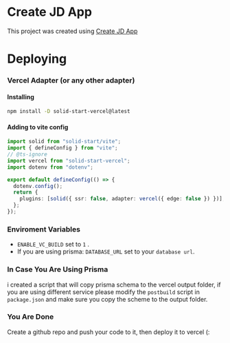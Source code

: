 # Create JD App

This project was created using [Create JD App](https://github.com/OrJDev/create-jd-app)

# Deploying

### Vercel Adapter (or any other adapter)

#### Installing

```bash
npm install -D solid-start-vercel@latest
```

#### Adding to vite config

```ts
import solid from "solid-start/vite";
import { defineConfig } from "vite";
// @ts-ignore
import vercel from "solid-start-vercel";
import dotenv from "dotenv";

export default defineConfig(() => {
  dotenv.config();
  return {
    plugins: [solid({ ssr: false, adapter: vercel({ edge: false }) })],
  };
});
```

### Enviroment Variables

- `ENABLE_VC_BUILD` set to `1` .
- If you are using prisma: `DATABASE_URL` set to your `database url`.

### In Case You Are Using Prisma

i created a script that will copy prisma schema to the vercel output folder, if you are using different service please modify the `postbuild` script in `package.json` and make sure you copy the scheme to the output folder.

### You Are Done

Create a github repo and push your code to it, then deploy it to vercel (:

